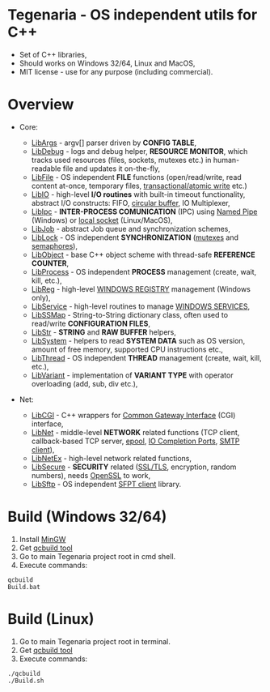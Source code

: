 # Tegenaria - OS independent utils for C++
- Set of C++ libraries,
- Should works on Windows 32/64, Linux and MacOS,
- MIT license - use for any purpose (including commercial).
  
# Overview
  - Core:
    - [LibArgs](Source/Core/LibArgs) - argv[] parser driven by **CONFIG TABLE**,
    - [LibDebug](Source/Core/LibDebug) - logs and debug helper, **RESOURCE MONITOR**, which tracks used resources (files, sockets, mutexes etc.) in human-readable file and updates it on-the-fly,
    - [LibFile](Source/Core/LibFile) - OS independent **FILE** functions (open/read/write, read content at-once, temporary files, [transactional/atomic write](https://en.wikipedia.org/wiki/Database_transaction) etc.)
    - [LibIO](Source/Core/LibIO) - high-level **I/O routines** with built-in timeout functionality, abstract I/O constructs: FIFO, [circular buffer](https://en.wikipedia.org/wiki/Circular_buffer), IO Multiplexer,
    - [LibIpc](Source/Core/LibIpc) - **INTER-PROCESS COMUNICATION** (IPC) using [Named Pipe](https://docs.microsoft.com/en-us/windows/win32/ipc/named-pipes) (Windows) or [local socket](https://opensource.com/article/19/4/interprocess-communication-linux-networking) (Linux/MacOS),
    - [LibJob](Source/Core/LibJob) - abstract Job queue and synchronization schemes,
    - [LibLock](Source/Core/LibLock) - OS independent **SYNCHRONIZATION** ([mutexes](https://en.wikipedia.org/wiki/Lock_(computer_science)) and [semaphores](https://en.wikipedia.org/wiki/Semaphore_(programming))),
    - [LibObject](Source/Core/LibObject) - base C++ object scheme with thread-safe **REFERENCE COUNTER**,
    - [LibProcess](Source/Core/LibProcess) - OS independent **PROCESS** management (create, wait, kill, etc.),
    - [LibReg](Source/Core/LibReg) - high-level [WINDOWS REGISTRY](https://en.wikipedia.org/wiki/Windows_Registry) management (Windows only),
    - [LibService](Source/Core/LibService) - high-level routines to manage [WINDOWS SERVICES](https://docs.microsoft.com/en-us/dotnet/framework/windows-services/introduction-to-windows-service-applications),
    - [LibSSMap](Source/Core/LibSSMap) - String-to-String dictionary class, often used to read/write **CONFIGURATION FILES**,
    - [LibStr](Source/Core/LibStr) - **STRING** and **RAW BUFFER** helpers,
    - [LibSystem](Source/Core/LibSystem) - helpers to read **SYSTEM DATA** such as OS version, amount of free memory, supported CPU instructions etc.,
    - [LibThread](Source/Core/LibThread) - OS independent **THREAD** management (create, wait, kill, etc.),
    - [LibVariant](Source/Core/LibVariant) - implementation of **VARIANT TYPE** with operator overloading (add, sub, div etc.),
              
  - Net:
    - [LibCGI](Source/Net/LibCGI) - C++ wrappers for [Common Gateway Interface](https://pl.wikipedia.org/wiki/Common_Gateway_Interface) (CGI) interface,
    - [LibNet](Source/Net/LibNet) - middle-level **NETWORK** related functions (TCP client, callback-based TCP server, [epool](https://en.wikipedia.org/wiki/Epoll), [IO Completion Ports](https://docs.microsoft.com/en-us/windows/win32/fileio/i-o-completion-ports), [SMTP client](https://pl.wikipedia.org/wiki/Simple_Mail_Transfer_Protocol)),
    - [LibNetEx](Source/Net/LibNetEx) - high-level network related functions,
    - [LibSecure](Source/Net/LibSecure) - **SECURITY** related ([SSL/TLS](https://pl.wikipedia.org/wiki/Transport_Layer_Security), encryption, random numbers), needs [OpenSSL](https://www.openssl.org/) to work,
    - [LibSftp](Source/Net/LibSftp) - OS independent [SFPT client](https://en.wikipedia.org/wiki/SSH_File_Transfer_Protocol) library.

# Build (Windows 32/64)
  1. Install [MinGW](http://www.mingw.org/)
  2. Get [qcbuild tool](Source/Tools/QCBuild/Prebuild/Win32)
  3. Go to main Tegenaria project root in cmd shell.
  4. Execute commands:
  ```
  qcbuild
  Build.bat
  ```
# Build (Linux)
  1. Go to main Tegenaria project root in terminal.
  2. Get [qcbuild tool](Source/Tools/QCBuild/Prebuild/Linux)
  3. Execute commands:
  ```
  ./qcbuild
  ./Build.sh
  ```
